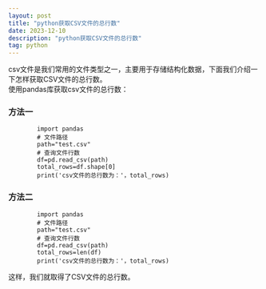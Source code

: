 ```yaml
---
layout: post
title: "python获取CSV文件的总行数"
date: 2023-12-10
description: "python获取CSV文件的总行数"
tag: python
--- 
```

csv文件是我们常用的文件类型之一，主要用于存储结构化数据，下面我们介绍一下怎样获取CSV文件的总行数。  
使用pandas库获取csv文件的总行数：
### 方法一
```
        import pandas  
        # 文件路径  
        path="test.csv"
        # 查询文件行数
        df=pd.read_csv(path)  
        total_rows=df.shape[0]  
        print('csv文件的总行数为：'，total_rows)  
```

### 方法二
```
        import pandas  
        # 文件路径  
        path="test.csv"
        # 查询文件行数
        df=pd.read_csv(path)  
        total_rows=len(df)  
        print('csv文件的总行数为：'，total_rows)  
```
这样，我们就取得了CSV文件的总行数。  
